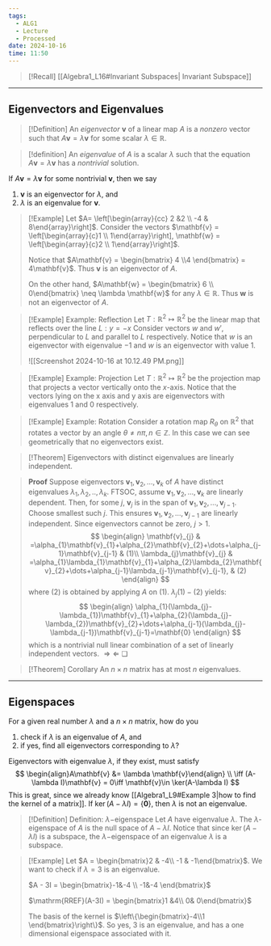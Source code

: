 ```yaml
---
tags:
  - ALG1
  - Lecture
  - Processed
date: 2024-10-16
time: 11:50
---
```

>[!Recall]
>[[Algebra1_L16#Invariant Subspaces| Invariant Subspace]]

---
## Eigenvectors and Eigenvalues

>[!Definition]
>An *eigenvector* $\mathbf{v}$ of a linear map $A$ is a *nonzero* vector such that $A\mathbf{v} = \lambda \mathbf{v}$ for some scalar $\lambda\in \mathbb{R}$.

>[!definition]
>An *eigenvalue* of $A$ is a scalar $\lambda$ such that the equation $A\mathbf{v} = \lambda \mathbf{v}$ has a *nontrivial* solution.

If $A\mathbf{v} = \lambda \mathbf{v}$ for some nontrivial $\mathbf{v}$, then we say
1. $\mathbf{v}$ is an eigenvector for $\lambda$, and
2. $\lambda$ is an eigenvalue for $\mathbf{v}$.

>[!Example]
>Let $A= \left[\begin{array}{cc} 2 &2 \\ -4 & 8\end{array}\right]$. Consider the vectors $\mathbf{v} = \left[\begin{array}{c}1 \\ 1\end{array}\right], \mathbf{w} = \left[\begin{array}{c}2 \\ 1\end{array}\right]$. 
>
>Notice that $A\mathbf{v} = \begin{bmatrix} 4 \\4 \end{bmatrix} = 4\mathbf{v}$. Thus $\mathbf{v}$ is an eigenvector of $A$. 
>
>On the other hand, $A\mathbf{w} = \begin{bmatrix}  6 \\ 0\end{bmatrix} \neq \lambda \mathbf{w}$ for any $\lambda \in \mathbb{R}$. Thus $\mathbf{w}$ is not an eigenvector of $A$.

>[!Example] Example: Reflection
>Let $T:\mathbb{R}^2\mapsto\mathbb{R}^2$ be the linear map that reflects over the line $L :y = -x$
>Consider vectors $w$ and $w'$, perpendicular to $L$ and parallel to $L$ respectively. 
>Notice that $w$ is an eigenvector with eigenvalue $-1$ and $w$ is an eigenvector with value $1$.
>
>![[Screenshot 2024-10-16 at 10.12.49 PM.png]]

>[!Example] Example: Projection
>Let $T:\mathbb{R}^{2}\mapsto \mathbb{R}^2$ be the projection map that projects a vector vertically onto the $x$-axis. Notice that the vectors lying on the x axis and y axis are eigenvectors with eigenvalues 1 and 0 respectively.

>[!Example] Example: Rotation
>Consider a rotation map $R_{\theta}$ on $\mathbb{R}^2$ that rotates a vector by an angle $\theta \neq n\pi, n\in \mathbb{Z}$.
>In this case we can see geometrically that no eigenvectors exist.

>[!Theorem]
>Eigenvectors with distinct eigenvalues are linearly independent.

>**Proof**
>Suppose eigenvectors $\mathbf{v}_1,\mathbf{v}_2,...,\mathbf{v}_k$ of $A$ have distinct eigenvalues $\lambda_1,\lambda_2,..,\lambda_k$.
>FTSOC, assume $\mathbf{v}_1,\mathbf{v}_2,...,\mathbf{v}_k$ are linearly dependent. Then, for some $j$, $\mathbf{v}_{j}$ is in the span of $\mathbf{v}_{1}, \mathbf{v}_{2}, \dots, \mathbf{v}_{j-1}$. Choose smallest such $j$. This ensures $\mathbf{v}_{1}, \mathbf{v}_{2}, \dots, \mathbf{v}_{j-1}$ are linearly independent. Since eigenvectors cannot be zero, $j> 1$. 
> $$
> \begin{align}
> \mathbf{v}_{j} & =\alpha_{1}\mathbf{v}_{1}+\alpha_{2}\mathbf{v}_{2}+\dots+\alpha_{j-1}\mathbf{v}_{j-1}  & (1)\\ 
> \lambda_{j}\mathbf{v}_{j} & =\alpha_{1}\lambda_{1}\mathbf{v}_{1}+\alpha_{2}\lambda_{2}\mathbf{v}_{2}+\dots+\alpha_{j-1}\lambda_{j-1}\mathbf{v}_{j-1}, & (2)
> \end{align}
> $$
> where $(2)$ is obtained by applying $A$ on $(1)$. $\lambda_{j}(1)-(2)$ yields:
> $$
> \begin{align}
> \alpha_{1}(\lambda_{j}-\lambda_{1})\mathbf{v}_{1}+\alpha_{2}(\lambda_{j}-\lambda_{2})\mathbf{v}_{2}+\dots+\alpha_{j-1}(\lambda_{j}-\lambda_{j-1})\mathbf{v}_{j-1}=\mathbf{0}
> \end{align}
> $$
> which is a nontrivial null linear combination of a set of linearly independent vectors. $\Rightarrow\Leftarrow$ ❏

>[!Theorem] Corollary
>An $n\times n$ matrix has at most $n$ eigenvalues.

---
## Eigenspaces

For a given real number $\lambda$ and a $n\times n$ matrix, how do you
1. check if $\lambda$ is an eigenvalue of $A$, and
2. if yes, find all eigenvectors corresponding to $\lambda$?

Eigenvectors with eigenvalue $\lambda$, if they exist, must satisfy
$$
\begin{align}A\mathbf{v} &= \lambda \mathbf{v}\end{align} \\ \iff (A-\lambda I)\mathbf{v} = 0\iff \mathbf{v}\in \ker(A-\lambda I)
$$
This is great, since we already know [[Algebra1_L9#Example 3|how to find the kernel of a matrix]].
If $\ker(A-\lambda I)=\{\mathbf{0}\}$, then $\lambda$ is not an eigenvalue.

>[!Definition] Definition: $\lambda-$eigenspace
>Let $A$ have eigenvalue $\lambda$. The $\lambda$-eigenspace of $A$ is the null space of $A - \lambda I$. Notice that since $\ker (A-\lambda I)$ is a subspace, the $\lambda-$eigenspace of an eigenvalue $\lambda$ is a subspace.

>[!Example]
>Let $A = \begin{bmatrix}2 & -4\\ -1 & -1\end{bmatrix}$. 
>We want to check if $\lambda = 3$ is an eigenvalue.
>
>$A - 3I = \begin{bmatrix}-1&-4 \\ -1&-4 \end{bmatrix}$
>
>$\mathrm{RREF}(A-3I) = \begin{bmatrix}1 &4\\ 0& 0\end{bmatrix}$
>
>The basis of the kernel is $\left\{\begin{bmatrix}-4\\1 \end{bmatrix}\right\}$.
>So yes, $3$ is an eigenvalue, and has a one dimensional eigenspace associated with it.
